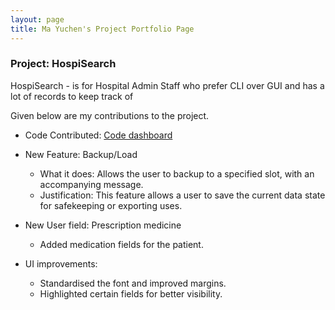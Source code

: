 ```yaml
---
layout: page
title: Ma Yuchen's Project Portfolio Page
---
```


### Project: HospiSearch

HospiSearch - is for Hospital Admin Staff who prefer CLI over GUI and has a lot of records to keep track of

Given below are my contributions to the project.

* Code Contributed: [Code dashboard](https://nus-cs2103-ay2223s2.github.io/tp-dashboard/?search=dawg420&breakdown=true&sort=groupTitle%20dsc&sortWithin=title&since=2023-02-17&timeframe=commit&mergegroup=&groupSelect=groupByRepos&checkedFileTypes=docs~functional-code~test-code~other)


* New Feature: Backup/Load
    * What it does: Allows the user to backup to a specified slot, with an accompanying message.
    * Justification: This feature allows a user to save the current data state for safekeeping or exporting uses.


* New User field: Prescription medicine
  * Added medication fields for the patient.


* UI improvements:
  * Standardised the font and improved margins.
  * Highlighted certain fields for better visibility.